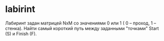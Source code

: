 # labirint
Лабиринт задан матрицей NxM со значениями 0 или 1 ( 0 – проход, 1 – стенка).
Найти самый короткий путь между заданными "точками" Start (S) и Finish (F).

